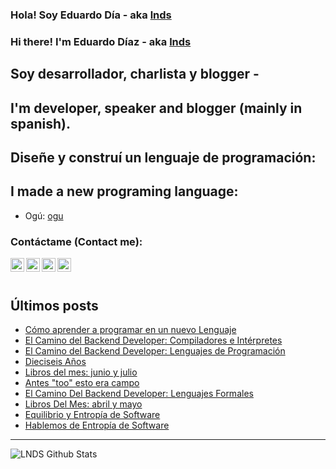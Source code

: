 
### Hola! Soy Eduardo Día - aka [lnds][website]

### Hi there! I'm Eduardo Díaz - aka [lnds][website] 

## Soy desarrollador, charlista y blogger -

## I'm developer, speaker and blogger (mainly in spanish).

## Diseñe y construí un lenguaje de programación:

## I made a new programing language:

- Ogú: [ogu]

### Contáctame (Contact me):

[<img align="left" alt="lnds | Twitter" width="22px" src="https://cdn.jsdelivr.net/npm/simple-icons@v3/icons/twitter.svg">][twitter]

[<img align="left" alt="ediaz | LinkedIn" width="22px" src="https://cdn.jsdelivr.net/npm/simple-icons@v3/icons/linkedin.svg">][linkedin]

[<img align="left" alt="ediaz | Facebook" width="22px" src="https://cdn.jsdelivr.net/npm/simple-icons@v3/icons/facebook.svg">][facebook]


[<img align="left" alt="lnds | Patreon" width="22px" src="https://cdn.jsdelivr.net/npm/simple-icons@v3/icons/ko-fi.svg">][kofi]
<br>
<br>

## Últimos posts

<!-- BLOG-POST-LIST:START -->
- [Cómo aprender a programar en un nuevo Lenguaje](https://lnds.net/blog/lnds/2021/09/05/como-aprender-a-programar-en-un-nuevo-lenguaje/)
- [El Camino del Backend Developer: Compiladores e Intérpretes](https://www.programando.org/blog/2021/08/22/el-camino-del-backend-developer-compiladores-e-interpretes/)
- [El Camino del Backend Developer: Lenguajes de Programación](https://www.programando.org/blog/2021/08/07/el-camino-del-backend-developer-lenguajes-de-programacion/)
- [Dieciseis Años](https://lnds.net/blog/lnds/2021/07/31/dieciseis-anos/)
- [Libros del mes: junio y julio](https://lnds.net/blog/lnds/2021/07/31/libros-del-mes-junio-y-julio/)
- [Antes "too" esto era campo](https://lnds.net/blog/lnds/2021/07/11/antes-too-esto-era-campo/)
- [El Camino Del Backend Developer: Lenguajes Formales](https://www.programando.org/blog/2021/06/28/el-camino-del-backend-developer-lenguajes-formales/)
- [Libros Del Mes: abril y mayo](https://lnds.net/blog/lnds/2021/05/30/libros-del-mes-abril-y-mayo/)
- [Equilibrio y Entropía de Software](https://lnds.net/blog/lnds/2021/05/16/equilibrio-y-entropia-de-software/)
- [Hablemos de Entropía de Software](https://lnds.net/blog/lnds/2021/05/08/hablemos-de-entropia-de-software/)
<!-- BLOG-POST-LIST:END -->


---

<img align="left" alt="LNDS  Github Stats" src="https://github-readme-stats.vercel.app/api?username=lnds&show_icons=true&hide_border=true" />


[website]: https://lnds.net/
[website]: https://programando.org/
[website]: https://akarru.com/
[twitter]: https://twitter.com/lnds
[linkedin]: https://www.linkedin.com/in/ediaz/
[facebook]: https://www.facebook.com/EduardoDiazCortes
[kofi]: https://ko-fi.com/lnds

[ogu]: https://github.com/ogu-lang